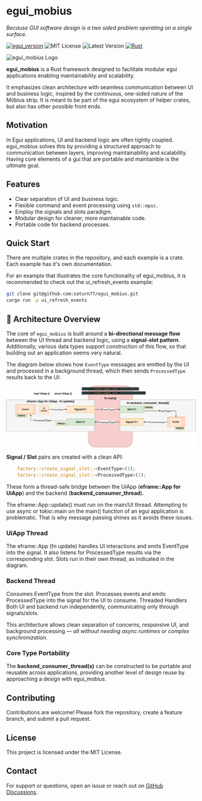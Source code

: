 # egui_mobius  
*Because GUI software design is a two sided problem operating on a single surface.*

[![egui_version](https://img.shields.io/badge/egui-0.31-blue)](https://github.com/emilk/egui)
![MIT License](https://img.shields.io/badge/license-MIT-blue.svg)
![Latest Version](https://img.shields.io/badge/version-0.3.0alpha-green.svg)
[![Rust](https://github.com/saturn77/egui_mobius/actions/workflows/rust.yml/badge.svg)](https://github.com/saturn77/egui_mobius/actions/workflows/rust.yml)

![egui_mobius Logo](./assets/mobius_strip.png)  

**egui_mobius** is a Rust framework designed to facilitate modular
egui applications enabling maintainability and scalability.  

It emphasizes clean architecture with seamless communication between UI and business logic, inspired by the continuous, one-sided nature of the Möbius strip. It is meant to be part of the egui ecosystem of helper crates, but also has other possible front ends.

## Motivation 
In Egui applications, UI and backend logic are often tightly coupled. egui_mobius solves this by providing a structured approach to communication between layers, improving maintainability and scalability. Having core elements of a gui that are portable and maintainble is the ultimate goal.  

## Features  
- Clear separation of UI and business logic.  
- Flexible command and event processing using `std::mpsc`.
- Employ the signals and slots paradigm.   
- Modular design for cleaner, more maintainable code. 
- Portable code for backend processes. 




## Quick Start
There are multiple crates in the repository, and each example
is a crate. Each example has it's own documentation. 

For an example that illustrates the core functionality of 
egui_mobius, it is recommended to check out the ui_refresh_events
example:

```bash
git clone git@github.com:saturn77/egui_mobius.git 
cargo run -p ui_refresh_events
```

## 🧠 Architecture Overview

The core of `egui_mobius` is built around a **bi-directional message flow** between the UI thread and backend logic, using a **signal-slot pattern**. Additionally, various data types support construction of this flow, so that building out an application seems very natural. 

The diagram below shows how `EventType` messages are emitted by the UI and processed in a background thread, which then sends `ProcessedType` results back to the UI:

![Signal-Slot Architecture](./assets/signals_slots_mobius.drawio.png)

**Signal<T> / Slot<T>**  pairs are created with a clean API:

```rs
    factory::create_signal_slot::<EventType>(1);
    factory::create_signal_slot::<ProcessedType>(1);
```
These form a thread-safe bridge between the UiApp (**eframe::App for UiApp**) and the backend (**backend_consumer_thread**).

The eframe::App::update() must run on the main/UI thread. Attempting to use async or tokio::main on the main() function of an egui application is problematic. That is why message passing shines as it avoids these issues. 

### UiApp Thread

The eframe::App (fn update) handles UI interactions and emits EventType into the signal. It also listens for ProcessedType results via the corresponding slot. Slots run in their own thread, as indicated in the
diagram. 

### Backend Thread

Consumes EventType from the slot.
Processes events and emits ProcessedType into the signal for the UI to consume.
Threaded Handlers
Both UI and backend run independently, communicating only through signals/slots.

This architecture allows clean separation of concerns, responsive UI, and background processing — *all without needing async runtimes or complex synchronization.*

### Core Type Portability

The **backend_consumer_thread(s)** can be constructed to be portable
and reusable across applications, providing another level of design
reuse by approaching a design with egui_mobius.

## Contributing  
Contributions are welcome! Please fork the repository, create a feature branch, and submit a pull request.  

## License  
This project is licensed under the MIT License.  

## Contact  
For support or questions, open an issue or reach out on [GitHub Discussions](https://github.com/saturn77/egui_mobius/discussions).
